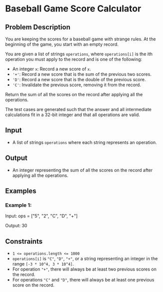 # Baseball Game Score Calculator

## Problem Description

You are keeping the scores for a baseball game with strange rules. At the beginning of the game, you start with an empty record.

You are given a list of strings `operations`, where `operations[i]` is the ith operation you must apply to the record and is one of the following:

- An integer `x`: Record a new score of `x`.
- `'+'`: Record a new score that is the sum of the previous two scores.
- `'D'`: Record a new score that is the double of the previous score.
- `'C'`: Invalidate the previous score, removing it from the record.

Return the sum of all the scores on the record after applying all the operations.

The test cases are generated such that the answer and all intermediate calculations fit in a 32-bit integer and that all operations are valid.

## Input

- A list of strings `operations` where each string represents an operation.

## Output

- An integer representing the sum of all the scores on the record after applying all the operations.

## Examples

### Example 1:

Input: ops = ["5", "2", "C", "D", "+"]

Output: 30



## Constraints

- `1 <= operations.length <= 1000`
- `operations[i]` is `"C"`, `"D"`, `"+"`, or a string representing an integer in the range `[-3 * 10^4, 3 * 10^4]`.
- For operation `"+"`, there will always be at least two previous scores on the record.
- For operations `"C"` and `"D"`, there will always be at least one previous score on the record.

